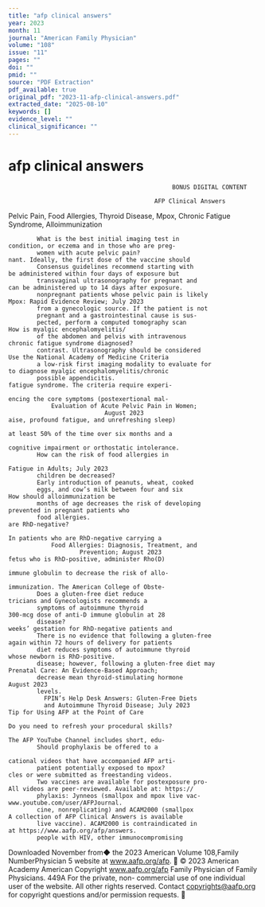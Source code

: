 ```yaml
---
title: "afp clinical answers"
year: 2023
month: 11
journal: "American Family Physician"
volume: "108"
issue: "11"
pages: ""
doi: ""
pmid: ""
source: "PDF Extraction"
pdf_available: true
original_pdf: "2023-11-afp-clinical-answers.pdf"
extracted_date: "2025-08-10"
keywords: []
evidence_level: ""
clinical_significance: ""
---
```


# afp clinical answers

                                                  BONUS DIGITAL CONTENT

                                             AFP Clinical Answers
   Pelvic Pain, Food Allergies, Thyroid Disease, Mpox,
     Chronic Fatigue Syndrome, Alloimmunization

            What is the best initial imaging test in                             condition, or eczema and in those who are preg-
            women with acute pelvic pain?                                        nant. Ideally, the first dose of the vaccine should
            Consensus guidelines recommend starting with                         be administered within four days of exposure but
            transvaginal ultrasonography for pregnant and                        can be administered up to 14 days after exposure.
            nonpregnant patients whose pelvic pain is likely                          Mpox: Rapid Evidence Review; July 2023
            from a gynecologic source. If the patient is not
            pregnant and a gastrointestinal cause is sus-
            pected, perform a computed tomography scan                           How is myalgic encephalomyelitis/
            of the abdomen and pelvis with intravenous                           chronic fatigue syndrome diagnosed?
            contrast. Ultrasonography should be considered                       Use the National Academy of Medicine Criteria
            a low-risk first imaging modality to evaluate for                    to diagnose myalgic encephalomyelitis/chronic
            possible appendicitis.                                               fatigue syndrome. The criteria require experi-
                                                                                 encing the core symptoms (postexertional mal-
                Evaluation of Acute Pelvic Pain in Women;
                               August 2023                                       aise, profound fatigue, and unrefreshing sleep)
                                                                                 at least 50% of the time over six months and a
                                                                                 cognitive impairment or orthostatic intolerance.
            How can the risk of food allergies in
                                                                                               Fatigue in Adults; July 2023
            children be decreased?
            Early introduction of peanuts, wheat, cooked
            eggs, and cow’s milk between four and six                            How should alloimmunization be
            months of age decreases the risk of developing                       prevented in pregnant patients who
            food allergies.                                                      are RhD-negative?
                                                                                 In patients who are RhD-negative carrying a
                Food Allergies: Diagnosis, Treatment, and
                        Prevention; August 2023                                  fetus who is RhD-positive, administer Rho(D)
                                                                                 immune globulin to decrease the risk of allo-
                                                                                 immunization. The American College of Obste-
            Does a gluten-free diet reduce                                       tricians and Gynecologists recommends a
            symptoms of autoimmune thyroid                                       300-mcg dose of anti-D immune globulin at 28
            disease?                                                             weeks’ gestation for RhD-negative patients and
            There is no evidence that following a gluten-free                    again within 72 hours of delivery for patients
            diet reduces symptoms of autoimmune thyroid                          whose newborn is RhD-positive.
            disease; however, following a gluten-free diet may                     Prenatal Care: An Evidence-Based Approach;
            decrease mean thyroid-stimulating hormone                                              August 2023
            levels.
              FPIN’s Help Desk Answers: Gluten-Free Diets
              and Autoimmune Thyroid Disease; July 2023                             Tip for Using AFP at the Point of Care
                                                                                    Do you need to refresh your procedural skills?
                                                                                    The AFP YouTube Channel includes short, edu-
            Should prophylaxis be offered to a
                                                                                    cational videos that have accompanied AFP arti-
            patient potentially exposed to mpox?                                    cles or were submitted as freestanding videos.
            Two vaccines are available for postexposure pro-                        All videos are peer-reviewed. Available at: https://
            phylaxis: Jynneos (smallpox and mpox live vac-                          www.youtube.com/user/AFPJournal.
            cine, nonreplicating) and ACAM2000 (smallpox                            A collection of AFP Clinical Answers is available
            live vaccine). ACAM2000 is contraindicated in                           at https://www.aafp.org/afp/answers.
            people with HIV, other immunocompromising

Downloaded
November   from◆ the
         2023        American
                  Volume  108,Family
                               NumberPhysician
                                         5 website at www.aafp.org/afp.        © 2023 American Academy American
                                                                        Copyright
                                                         www.aafp.org/afp                                           Family Physician
                                                                                                        of Family Physicians.              449A
                                                                                                                              For the private, non-
commercial use of one individual user of the website. All other rights reserved. Contact copyrights@aafp.org for copyright questions and/or permission requests.
